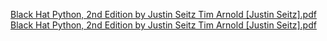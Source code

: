 ﻿[Black Hat Python, 2nd Edition by Justin Seitz  Tim Arnold \[Justin Seitz\].pdf](../../../../IMAGES/Black%20Hat%20Python,%202nd%20Edition%20by%20Justin%20Seitz%20%20Tim%20Arnold%20[Justin%20Seitz].pdf)
[Black Hat Python, 2nd Edition by Justin Seitz  Tim Arnold \[Justin Seitz\].pdf](../../../../IMAGES/Black%20Hat%20Python,%202nd%20Edition%20by%20Justin%20Seitz%20%20Tim%20Arnold%20[Justin%20Seitz].pdf)
